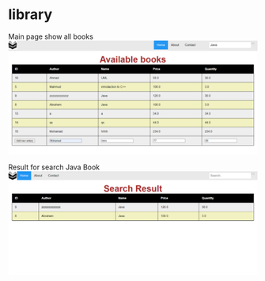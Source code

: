 # library
Main page show all books
![alt text](https://raw.githubusercontent.com/AbrahemGh1/library/master/Main%20page-localhost-8080-test-1609236393060.png)

Result for search Java Book
![alt text](https://raw.githubusercontent.com/AbrahemGh1/library/master/search%20result-localhost-8080-test-searchForBook-jsp-1609236477814.png)
